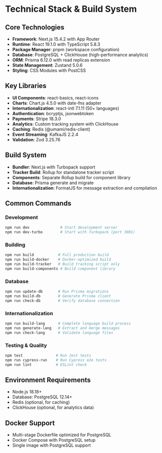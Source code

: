 # Technical Stack & Build System

## Core Technologies
- **Framework**: Next.js 15.4.2 with App Router
- **Runtime**: React 19.1.0 with TypeScript 5.8.3
- **Package Manager**: pnpm (workspace configuration)
- **Database**: PostgreSQL + ClickHouse (high-performance analytics)
- **ORM**: Prisma 6.12.0 with read replicas extension
- **State Management**: Zustand 5.0.6
- **Styling**: CSS Modules with PostCSS

## Key Libraries
- **UI Components**: react-basics, react-icons
- **Charts**: Chart.js 4.5.0 with date-fns adapter
- **Internationalization**: react-intl 7.1.11 (50+ languages)
- **Authentication**: bcryptjs, jsonwebtoken
- **Payments**: Stripe 18.3.0
- **Analytics**: Custom tracking system with ClickHouse
- **Caching**: Redis (@umami/redis-client)
- **Event Streaming**: KafkaJS 2.2.4
- **Validation**: Zod 3.25.76

## Build System
- **Bundler**: Next.js with Turbopack support
- **Tracker Build**: Rollup for standalone tracker script
- **Components**: Separate Rollup build for component library
- **Database**: Prisma generate and migrate
- **Internationalization**: FormatJS for message extraction and compilation

## Common Commands

### Development
```bash
npm run dev              # Start development server
npm run dev-turbo        # Start with Turbopack (port 3001)
```

### Building
```bash
npm run build           # Full production build
npm run build-docker    # Docker-optimized build
npm run build-tracker   # Build tracking script only
npm run build-components # Build component library
```

### Database
```bash
npm run update-db       # Run Prisma migrations
npm run build-db        # Generate Prisma client
npm run check-db        # Verify database connection
```

### Internationalization
```bash
npm run build-lang      # Complete language build process
npm run generate-lang   # Extract and merge messages
npm run check-lang      # Validate language files
```

### Testing & Quality
```bash
npm test               # Run Jest tests
npm run cypress-run    # Run Cypress e2e tests
npm run lint           # ESLint check
```

## Environment Requirements
- Node.js 18.18+ 
- Database: PostgreSQL 12.14+
- Redis (optional, for caching)
- ClickHouse (optional, for analytics data)

## Docker Support
- Multi-stage Dockerfile optimized for PostgreSQL
- Docker Compose with PostgreSQL setup
- Single image with PostgreSQL support